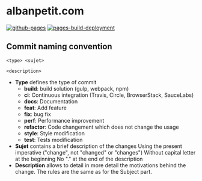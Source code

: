 # albanpetit.com
[![github-pages](https://github.com/AlbanPetit/albanpetit.com/actions/workflows/gh-pages.yml/badge.svg)](https://github.com/AlbanPetit/albanpetit.com/actions/workflows/gh-pages.yml)
[![pages-build-deployment](https://github.com/AlbanPetit/albanpetit.com/actions/workflows/pages/pages-build-deployment/badge.svg)](https://github.com/AlbanPetit/albanpetit.com/actions/workflows/pages/pages-build-deployment)

## Commit naming convention
```
<type> <sujet>

<description>
```
- **Type** defines the type of commit
	- **build**: build solution (gulp, webpack, npm)
	- **ci**: Continuous integration (Travis, Circle, BrowserStack, SauceLabs)
	- **docs**: Documentation
	- **feat**: Add feature
	- **fix**: bug fix
	- **perf**: Performance improvement
	- **refactor**: Code changement which does not change the usage
	- **style**: Style modification
	- **test**: Tests modification
- **Sujet** contains a brief description of the changes
	Using the present imperative ("change", not "changed" or "changes")
	Without capital letter at the beginning
	No "." at the end of the description
- **Description** allows to detail in more detail the motivations behind the change. The rules are the same as for the Subject part.